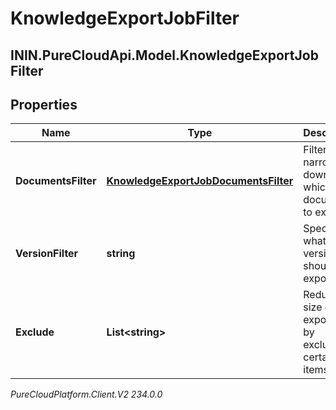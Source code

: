 # KnowledgeExportJobFilter

## ININ.PureCloudApi.Model.KnowledgeExportJobFilter

## Properties

|Name | Type | Description | Notes|
|------------ | ------------- | ------------- | -------------|
| **DocumentsFilter** | [**KnowledgeExportJobDocumentsFilter**](KnowledgeExportJobDocumentsFilter) | Filters for narrowing down which documents to export. | [optional] |
| **VersionFilter** | **string** | Specifies what version should be exported. | |
| **Exclude** | **List&lt;string&gt;** | Reduce the size of the export file by excluding certain items. | [optional] |



_PureCloudPlatform.Client.V2 234.0.0_
